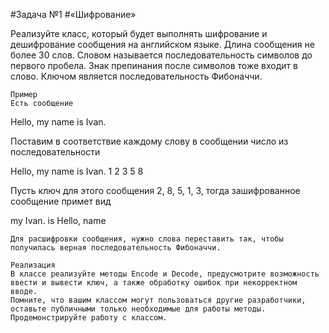 #Задача №1
#«Шифрование»

Реализуйте класс, который будет выполнять шифрование и дешифрование сообщения на английском языке. Длина сообщения не более 30 слов. Словом называется последовательность символов до первого пробела. Знак препинания после символов тоже входит в слово.
Ключом является последовательность Фибоначчи. 

	Пример
	Есть сообщение
	
Hello, my name is Ivan.

Поставим в соответствие каждому слову в сообщении число из последовательности

Hello,	my	name	is	Ivan.
1	2	3	5	8

Пусть ключ для этого сообщения 2, 8, 5, 1, 3, тогда зашифрованное сообщение примет вид

my Ivan. is Hello, name

	Для расшифровки сообщения, нужно слова переставить так, чтобы получилась верная последовательность Фибоначчи.

	Реализация
	В классе реализуйте методы Encode и Decode, предусмотрите возможность ввести и вывести ключ, а также обработку ошибок при некорректном вводе.
	Помните, что вашим классом могут пользоваться другие разработчики, оставьте публичными только необходимые для работы методы.
	Продемонстрируйте работу с классом.
